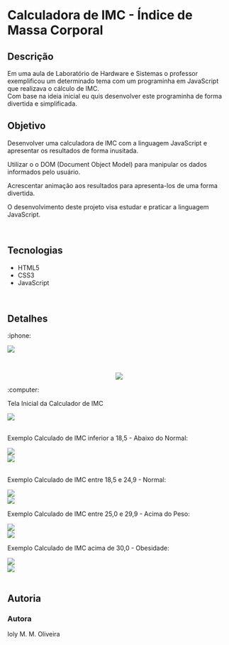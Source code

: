 # Calculadora de IMC - Índice de Massa Corporal

## Descrição
Em uma aula de Laboratório de Hardware e Sistemas o professor exemplificou um determinado tema com um programinha em JavaScript que realizava o cálculo de IMC. </br>Com base na ideia inicial eu quis desenvolver este programinha de forma divertida e simplificada.
</br>

## Objetivo
<p>Desenvolver uma calculadora de IMC com a linguagem JavaScript e apresentar os resultados de forma inusitada. </p>
<p>Utilizar o o DOM (Document Object Model) para manipular os dados informados pelo usuário. </p>
<p>Acrescentar animação aos resultados para apresenta-los de uma forma divertida.</p>
<p>O desenvolvimento deste projeto visa estudar e praticar a linguagem JavaScript.</p>
</br>

## Tecnologias
 - HTML5
 - CSS3
 - JavaScript
</br>

## Detalhes

<p>:iphone:</p>
<p>
  <img src="assets/imgs/computer.gif">
</p>
</br>
<p align= "center">
  <img src="assets/imgs/iphone.gif"></br>
</p>

<p>:computer:</p>
<p>Tela Inicial da Calculador de IMC</p>
<img src="assets/imgs/tela_pc.gif"></br>
</br>
<p>Exemplo Calculado de IMC inferior a 18,5 - Abaixo do Normal:</p>
<img src="assets/imgs/tela-F-abaixo.gif"></br>
<img src="assets/imgs/tela-M-abaixo.gif"></br>
</br>
<p>Exemplo Calculado de IMC entre 18,5 e 24,9 - Normal:</p>
<img src="assets/imgs/tela-F-normal.gif"></br>
<img src="assets/imgs/tela-M-normal.gif"></br>
<p>Exemplo Calculado de IMC entre 25,0 e 29,9 - Acima do Peso:</p>
<img src="assets/imgs/tela-F-poucoAcima.gif"></br>
<img src="assets/imgs/tela-M-poucoAcima.gif"></br>
<p>Exemplo Calculado de IMC acima de 30,0 - Obesidade:</p>
<img src="assets/imgs/tela-F-bemAcima.gif"></br>
<img src="assets/imgs/tela-M-bemAcima.gif"></br>
</br>

## Autoria
### Autora
Ioly M. M. Oliveira
